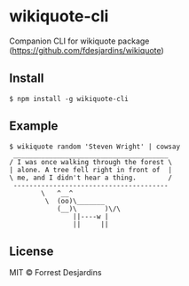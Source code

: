 # wikiquote-cli

Companion CLI for wikiquote package (https://github.com/fdesjardins/wikiquote)

## Install

```
$ npm install -g wikiquote-cli
```

## Example

```
$ wikiquote random 'Steven Wright' | cowsay
 _______________________________________
/ I was once walking through the forest \
| alone. A tree fell right in front of  |
\ me, and I didn't hear a thing.        /
 ---------------------------------------
        \   ^__^
         \  (oo)\_______
            (__)\       )\/\
                ||----w |
                ||     ||
```

## License

MIT © Forrest Desjardins
